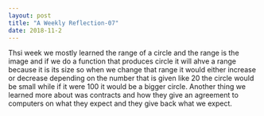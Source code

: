 ```yaml
---
layout: post
title: "A Weekly Reflection-07"
date: 2018-11-2
---
```





Thsi week we mostly learned the range of a circle and the range is the image and if we do a function that produces circle it will ahve a range because it is its size so when we change that range it would either increase or decrease depending on the number that is given like 20 the circle would be small while if it were 100 it would be a bigger circle. Another thing we learned more about was contracts and how they give an agreement to computers on what they expect and they give back what we expect.
